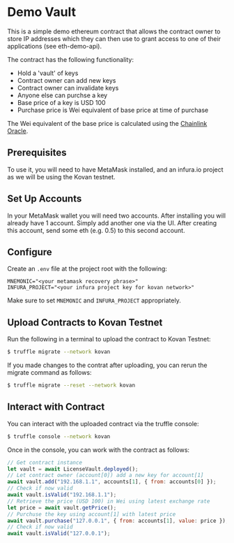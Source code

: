 # Demo Vault #

This is a simple demo ethereum contract that allows the contract owner to store
IP addresses which they can then use to grant access to one of their applications
(see eth-demo-api).

The contract has the following functionality:
* Hold a 'vault' of keys
* Contract owner can add new keys
* Contract owner can invalidate keys
* Anyone else can purchse a key
* Base price of a key is USD 100
* Purchase price is Wei equivalent of base price at time of purchase

The Wei equivalent of the base price is calculated using the [Chainlink Oracle](https://data.chain.link/).

## Prerequisites ##

To use it, you will need to have MetaMask installed, and an infura.io project as
we will be using the Kovan testnet.

## Set Up Accounts ##

In your MetaMask wallet you will need two accounts. After installing you will
already have 1 account. Simply add another one via the UI. After creating this
account, send some eth (e.g. 0.5) to this second account.

## Configure ##

Create an `.env` file at the project root with the following:
```env
MNEMONIC="<your metamask recovery phrase>"
INFURA_PROJECT="<your infura project key for kovan network>"
```

Make sure to set `MNEMONIC` and `INFURA_PROJECT` appropriately.

## Upload Contracts to Kovan Testnet ##

Run the following in a terminal to upload the contract to Kovan Testnet:
```bash
$ truffle migrate --network kovan
```

If you made changes to the contrat after uploading, you can rerun the migrate
command as follows:
```bash
$ truffle migrate --reset --network kovan
```

## Interact with Contract ##

You can interact with the uploaded contract via the truffle console:
```bash
$ truffle console --network kovan
```

Once in the console, you can work with the contract as follows:
```js
// Get contract instance
let vault = await LicenseVault.deployed();
// Let contract owner (account[0]) add a new key for account[1]
await vault.add("192.168.1.1", accounts[1], { from: accounts[0] });
// Check if now valid
await vault.isValid("192.168.1.1");
// Retrieve the price (USD 100) in Wei using latest exchange rate
let price = await vault.getPrice();
// Purchuse the key using account[1] with latest price
await vault.purchase("127.0.0.1", { from: accounts[1], value: price });
// Check if now valid
await vault.isValid("127.0.0.1");
```
